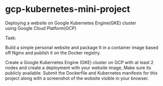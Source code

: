 # gcp-kubernetes-mini-project
Deploying a website on Google Kubernetes Engine(GKE) cluster using Google Cloud Platform(GCP)

Task:

Build a simple personal website and package It in a container image based off
Nginx and publish it on the Docker registry.

Create a Google Kubernetes Engine (GKE) cluster on GCP with at least 2 nodes
and create a deployment with your website image, Make sure its publicly available.
Submit the Dockerfile and Kubernetes manifests for this project along with a
screenshot of the wobsite visible in your browser.
